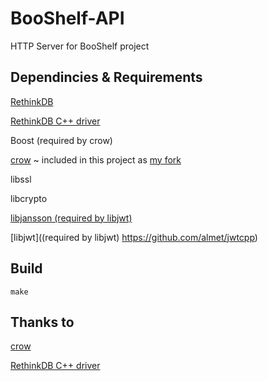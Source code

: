 # BooShelf-API
HTTP Server for BooShelf project

## Dependincies & Requirements

[RethinkDB](http://rethinkdb.com/)

[RethinkDB C++ driver](https://github.com/AtnNn/librethinkdbxx)

Boost (required by crow)

[crow](https://github.com/ipkn/crow) ~ included in this project as [my fork](https://github.com/blkshdw/crow)

libssl

libcrypto

[libjansson (required by libjwt)](https://github.com/benmcollins/libjwt.git)

[libjwt]((required by libjwt) https://github.com/almet/jwtcpp)

## Build
```
make
```

## Thanks to
[crow](https://github.com/ipkn/crow)

[RethinkDB C++ driver](https://github.com/AtnNn/librethinkdbxx)
